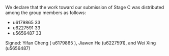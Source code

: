 We declare that the work toward our submission of Stage C was distributed among the group members as follows:

* u6179865 33
* u6227591 33
* u5656487 33

Signed: Yifan Cheng ( u6179865 ), Jiawen He (u6227591), and Wei Xing (u5656487)
